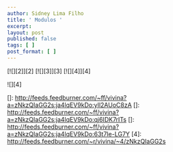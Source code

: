 ```yaml
---
author: Sidney Lima Filho
title: ' Modulos '
excerpt:
layout: post
published: false
tags: [ ]
post_format: [ ]
---
```

[![][2]</img>][2] [![][3]</img>][3] [![][4]</img>][4] 

![][4]

 []: http://feeds.feedburner.com/~ff/vivina?a=zNkzQIaGG2s:ja4lqEV9kDo:yIl2AUoC8zA
 []: http://feeds.feedburner.com/~ff/vivina?a=zNkzQIaGG2s:ja4lqEV9kDo:qj6IDK7rITs
 []: http://feeds.feedburner.com/~ff/vivina?a=zNkzQIaGG2s:ja4lqEV9kDo:63t7Ie-LG7Y
 [4]: http://feeds.feedburner.com/~r/vivina/~4/zNkzQIaGG2s
